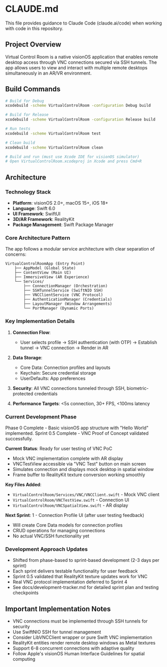 # CLAUDE.md

This file provides guidance to Claude Code (claude.ai/code) when working with code in this repository.

## Project Overview

Virtual Control Room is a native visionOS application that enables remote desktop access through VNC connections secured via SSH tunnels. The app allows users to view and interact with multiple remote desktops simultaneously in an AR/VR environment.

## Build Commands

```bash
# Build for Debug
xcodebuild -scheme VirtualControlRoom -configuration Debug build

# Build for Release  
xcodebuild -scheme VirtualControlRoom -configuration Release build

# Run tests
xcodebuild -scheme VirtualControlRoom test

# Clean build
xcodebuild -scheme VirtualControlRoom clean

# Build and run (must use Xcode IDE for visionOS simulator)
# Open VirtualControlRoom.xcodeproj in Xcode and press Cmd+R
```

## Architecture

### Technology Stack
- **Platform**: visionOS 2.0+, macOS 15+, iOS 18+
- **Language**: Swift 6.0
- **UI Framework**: SwiftUI
- **3D/AR Framework**: RealityKit
- **Package Management**: Swift Package Manager

### Core Architecture Pattern
The app follows a modular service architecture with clear separation of concerns:

```
VirtualControlRoomApp (Entry Point)
    ├── AppModel (Global State)
    ├── ContentView (Main UI)
    ├── ImmersiveView (AR Experience)
    └── Services/
        ├── ConnectionManager (Orchestration)
        ├── SSHTunnelService (SwiftNIO SSH)
        ├── VNCClientService (VNC Protocol)
        ├── AuthenticationManager (Credentials)
        ├── LayoutManager (Window Arrangements)
        └── PortManager (Dynamic Ports)
```

### Key Implementation Details

1. **Connection Flow**: 
   - User selects profile → SSH authentication (with OTP) → Establish tunnel → VNC connection → Render in AR

2. **Data Storage**:
   - Core Data: Connection profiles and layouts
   - Keychain: Secure credential storage
   - UserDefaults: App preferences

3. **Security**: All VNC connections tunneled through SSH, biometric-protected credentials

4. **Performance Targets**: <5s connection, 30+ FPS, <100ms latency

### Current Development Phase
Phase 0 Complete - Basic visionOS app structure with "Hello World" implemented. 
Sprint 0.5 Complete - VNC Proof of Concept validated successfully.

**Current Status**: Ready for user testing of VNC PoC
- Mock VNC implementation complete with AR display
- VNCTestView accessible via "VNC Test" button on main screen
- Simulates connection and displays mock desktop in spatial window
- Frame buffer to RealityKit texture conversion working smoothly

**Key Files Added**:
- `VirtualControlRoom/Services/VNC/VNCClient.swift` - Mock VNC client
- `VirtualControlRoom/VNCTestView.swift` - Connection UI
- `VirtualControlRoom/VNCSpatialView.swift` - AR display

**Next Sprint**: 1 - Connection Profile UI (after user testing feedback)
- Will create Core Data models for connection profiles
- CRUD operations for managing connections
- No actual VNC/SSH functionality yet

### Development Approach Updates
- Shifted from phase-based to sprint-based development (2-3 days per sprint)
- Each sprint delivers testable functionality for user feedback
- Sprint 0.5 validated that RealityKit texture updates work for VNC
- Real VNC protocol implementation deferred to Sprint 4
- See docs/development-tracker.md for detailed sprint plan and testing checkpoints

## Important Implementation Notes

- VNC connections must be implemented through SSH tunnels for security
- Use SwiftNIO SSH for tunnel management
- Consider LibVNCClient wrapper or pure Swift VNC implementation
- RealityKit entities render remote desktop windows as Metal textures
- Support 6-8 concurrent connections with adaptive quality
- Follow Apple's visionOS Human Interface Guidelines for spatial computing